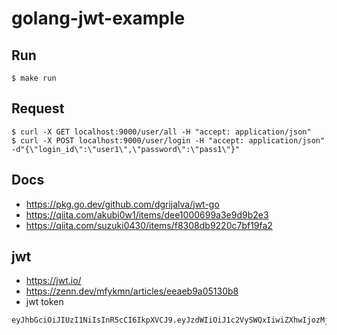 # golang-jwt-example


## Run
```
$ make run
```

## Request
```
$ curl -X GET localhost:9000/user/all -H "accept: application/json"
$ curl -X POST localhost:9000/user/login -H "accept: application/json" -d"{\"login_id\":\"user1\",\"password\":\"pass1\"}"
```

## Docs
 - https://pkg.go.dev/github.com/dgrijalva/jwt-go  
 - https://qiita.com/akubi0w1/items/dee1000699a3e9d9b2e3  
 - https://qiita.com/suzuki0430/items/f8308db9220c7bf19fa2  
 
## jwt
 - https://jwt.io/
 - https://zenn.dev/mfykmn/articles/eeaeb9a05130b8
 - jwt token
```sh
eyJhbGciOiJIUzI1NiIsInR5cCI6IkpXVCJ9.eyJzdWIiOiJ1c2VySWQxIiwiZXhwIjozMjUwNTc5NTg3NSwibmJmIjoxNjc0NjQ2ODc3LCJpYXQiOjE2NzQ2NDY4NzcsImp0aSI6IjAxR1FNQlBYNzdCOFQzMFBYUE5RWFg4Mk1XIn0.zSOH26U02bu2XnX_TWJfwPUmztTZr95lEbakpyEra90 #unlimited jwt token
```

